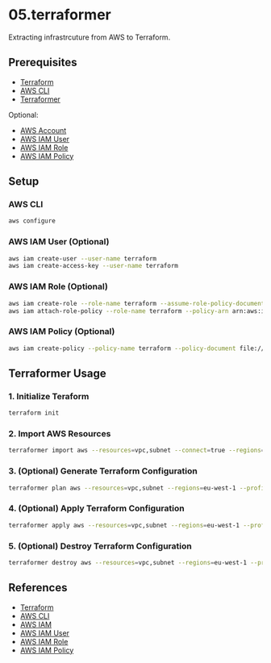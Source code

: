 # 05.terraformer

Extracting infrastrcuture from AWS to Terraform.

## Prerequisites

- [Terraform](https://www.terraform.io/downloads.html)
- [AWS CLI](https://docs.aws.amazon.com/cli/latest/userguide/cli-chap-install.html)
- [Terraformer](https://github.com/GoogleCloudPlatform/terraformer)

Optional:

- [AWS Account](https://aws.amazon.com/premiumsupport/knowledge-center/create-and-activate-aws-account/)
- [AWS IAM User](https://docs.aws.amazon.com/IAM/latest/UserGuide/id_users_create.html)
- [AWS IAM Role](https://docs.aws.amazon.com/IAM/latest/UserGuide/id_roles_create.html)
- [AWS IAM Policy](https://docs.aws.amazon.com/IAM/latest/UserGuide/access_policies_create.html)

## Setup

### AWS CLI

```bash
aws configure
```

### AWS IAM User (Optional)

```bash
aws iam create-user --user-name terraform
aws iam create-access-key --user-name terraform
```

### AWS IAM Role (Optional)

```bash
aws iam create-role --role-name terraform --assume-role-policy-document file://aws/iam/terraform-role.json
aws iam attach-role-policy --role-name terraform --policy-arn arn:aws:iam::aws:policy/AdministratorAccess
```

### AWS IAM Policy (Optional)

```bash
aws iam create-policy --policy-name terraform --policy-document file://aws/iam/terraform-policy.json
```

## Terraformer Usage

### 1. Initialize Teraform

```bash
terraform init
```

### 2. Import AWS Resources

```bash
terraformer import aws --resources=vpc,subnet --connect=true --regions=eu-west-1 --profile=default
```

### 3. (Optional) Generate Terraform Configuration

```bash
terraformer plan aws --resources=vpc,subnet --regions=eu-west-1 --profile=default
```

### 4. (Optional) Apply Terraform Configuration

```bash
terraformer apply aws --resources=vpc,subnet --regions=eu-west-1 --profile=default
```

### 5. (Optional) Destroy Terraform Configuration

```bash
terraformer destroy aws --resources=vpc,subnet --regions=eu-west-1 --profile=default
```

## References

- [Terraform](https://www.terraform.io/)
- [AWS CLI](https://aws.amazon.com/cli/)
- [AWS IAM](https://aws.amazon.com/iam/)
- [AWS IAM User](https://docs.aws.amazon.com/IAM/latest/UserGuide/id_users.html)
- [AWS IAM Role](https://docs.aws.amazon.com/IAM/latest/UserGuide/id_roles.html)
- [AWS IAM Policy](https://docs.aws.amazon.com/IAM/latest/UserGuide/access_policies.html)
